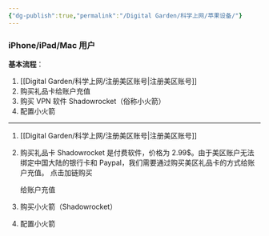 ```yaml
---
{"dg-publish":true,"permalink":"/Digital Garden/科学上网/苹果设备/"}
---
```


###  iPhone/iPad/Mac 用户

**基本流程**：
1. [[Digital Garden/科学上网/注册美区账号\|注册美区账号]]
2. 购买礼品卡给账户充值
3. 购买 VPN 软件 Shadowrocket（俗称小火箭）
4. 配置小火箭
---

1. [[Digital Garden/科学上网/注册美区账号\|注册美区账号]]
2. 购买礼品卡
   Shadowrocket 是付费软件，价格为 2.99$。由于美区账户无法绑定中国大陆的银行卡和 Paypal，我们需要通过购买美区礼品卡的方式给账户充值。
   点击加链购买
   
   给账户充值
   
3. 购买小火箭（Shadowrocket）


4. 配置小火箭
   